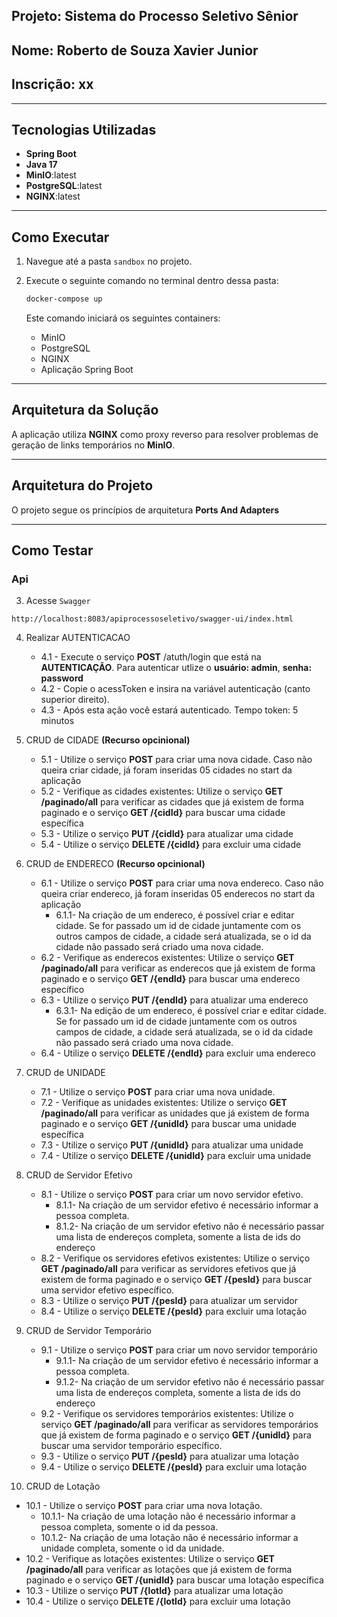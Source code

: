 ## Projeto: Sistema do Processo Seletivo Sênior

## Nome: Roberto de Souza Xavier Junior
## Inscrição: xx

---

## Tecnologias Utilizadas

- **Spring Boot**
- **Java 17**
- **MinIO**:latest
- **PostgreSQL**:latest
- **NGINX**:latest

---

## Como Executar

1. Navegue até a pasta `sandbox` no projeto.
2. Execute o seguinte comando no terminal dentro dessa pasta:

   ```bash
   docker-compose up
   ```

   Este comando iniciará os seguintes containers:
   - MinIO
   - PostgreSQL
   - NGINX
   - Aplicação Spring Boot

---

## Arquitetura da Solução

A aplicação utiliza **NGINX** como proxy reverso para resolver problemas de geração de links temporários no **MinIO**. 

---

## Arquitetura do Projeto

O projeto segue os princípios de arquitetura **Ports And Adapters**


---
## Como Testar

### Api

3. Acesse  `Swagger `

```shellscript
http://localhost:8083/apiprocessoseletivo/swagger-ui/index.html
```
4. Realizar AUTENTICACAO
   - 4.1 - Execute o serviço **POST** /atuth/login que está na **AUTENTICAÇÃO**. Para autenticar utlize o **usuário: admin**, **senha: password**
   - 4.2 - Copie o acessToken e insira na variável autenticação (canto superior direito).
   - 4.3 - Após esta ação você estará autenticado. Tempo token: 5 minutos
5. CRUD de CIDADE **(Recurso opcinional)**
   - 5.1 - Utilize o serviço **POST** para criar uma nova cidade. Caso não queira criar cidade, já foram inseridas 05 cidades no start da aplicação
   - 5.2 - Verifique as cidades existentes: Utilize o serviço **GET /paginado/all** para verificar as cidades que já existem de forma paginado e o serviço **GET /{cidId}** para buscar uma cidade específica
   - 5.3 - Utilize o serviço **PUT /{cidId}** para atualizar uma cidade
   - 5.4 - Utilize o serviço **DELETE /{cidId}** para excluir uma cidade
   
6. CRUD de ENDERECO **(Recurso opcinional)**
   - 6.1 - Utilize o serviço **POST** para criar uma nova endereco. Caso não queira criar endereco, já foram inseridas 05 enderecos no start da aplicação
        - 6.1.1- Na criação de um endereco, é possível criar e editar cidade. Se for passado um id de cidade juntamente com os outros campos de cidade, a cidade será atualizada, se o id da cidade não passado será criado uma nova cidade.
   - 6.2 - Verifique as enderecos existentes: Utilize o serviço **GET /paginado/all** para verificar as enderecos que já existem de forma paginado e o serviço **GET /{endId}** para buscar uma endereco específico
   - 6.3 - Utilize o serviço **PUT /{endId}** para atualizar uma endereco
        - 6.3.1- Na edição de um endereco, é possível criar e editar cidade. Se for passado um id de cidade juntamente com os outros campos de cidade, a cidade será atualizada, se o id da cidade não passado será criado uma nova cidade.
   - 6.4 - Utilize o serviço **DELETE /{endId}** para excluir uma endereco
   

7. CRUD de UNIDADE
   - 7.1 - Utilize o serviço **POST** para criar uma nova unidade.
   - 7.2 - Verifique as unidades existentes: Utilize o serviço **GET /paginado/all** para verificar as unidades que já existem de forma paginado e o serviço **GET /{unidId}** para buscar uma unidade específica
   - 7.3 - Utilize o serviço **PUT /{unidId}** para atualizar uma unidade
   - 7.4 - Utilize o serviço **DELETE /{unidId}** para excluir uma unidade
     
8. CRUD de Servidor Efetivo
   - 8.1 - Utilize o serviço **POST** para criar um novo servidor efetivo.
        - 8.1.1- Na criação de um servidor efetivo é necessário informar a pessoa completa.
        - 8.1.2- Na criação de um servidor efetivo não é necessário passar uma lista de endereços completa, somente a lista de ids do endereço
   - 8.2 - Verifique os servidores efetivos existentes: Utilize o serviço **GET /paginado/all** para verificar as servidores efetivos que já existem de forma paginado e o serviço **GET /{pesId}** para buscar uma servidor efetivo específico.
   - 8.3 - Utilize o serviço **PUT /{pesId}** para atualizar um servidor 
   - 8.4 - Utilize o serviço **DELETE /{pesId}** para excluir uma lotação
  
9. CRUD de Servidor Temporário
   - 9.1 - Utilize o serviço **POST** para criar um novo servidor temporário
        - 9.1.1- Na criação de um servidor efetivo é necessário informar a pessoa completa.
        - 9.1.2- Na criação de um servidor efetivo não é necessário passar uma lista de endereços completa, somente a lista de ids do endereço
   - 9.2 - Verifique os servidores temporários existentes: Utilize o serviço **GET /paginado/all** para verificar as servidores temporários que já existem de forma paginado e o serviço **GET /{unidId}** para buscar uma servidor temporário específico.
   - 9.3 - Utilize o serviço **PUT /{pesId}** para atualizar uma lotação
   - 9.4 - Utilize o serviço **DELETE /{pesId}** para excluir uma lotação
     
10. CRUD de Lotação
   - 10.1 - Utilize o serviço **POST** para criar uma nova lotação.
        - 10.1.1- Na criação de uma lotação não é necessário informar a pessoa completa, somente o id da pessoa.
        - 10.1.2- Na criação de uma lotação não é necessário informar a unidade completa, somente o id da unidade.
   - 10.2 - Verifique as lotações existentes: Utilize o serviço **GET /paginado/all** para verificar as lotações que já existem de forma paginado e o serviço **GET /{unidId}** para buscar uma lotação específica
   - 10.3 - Utilize o serviço **PUT /{lotId}** para atualizar uma lotação
   - 10.4 - Utilize o serviço **DELETE /{lotId}** para excluir uma lotação



